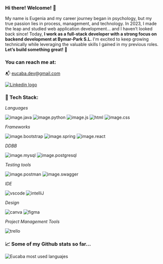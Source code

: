 ### Hi there! Welcome! :wave:

My name is Eugenia and my career journey began in psychology, but my true passion lies in process, management, and technology. In 2023, I made the leap and studied web application development... and I haven’t looked back since!
Today, **I work as a full-stack developer with a strong focus on backend development at Bymar-Park S.L.** I'm excited to keep growing technically while leveraging the valuable skills I gained in my previous roles.
**Let’s build something great!** :rocket:


### You can reach me at:

:mailbox_with_mail: eucaba.dev@gmail.com

[![Linkedin logo](https://img.shields.io/badge/LinkedIn-0077B5?style=for-the-badge&logo=linkedin&logoColor=white)](https://www.linkedin.com/in/eugeniacames/)


### :dart: Tech Stack:

_Languages_

![image.java](https://img.shields.io/badge/Java-orange?style=for-the-badge&logo=java&logoColor=white&labelColor=orange&color=orange)  ![image.python](https://img.shields.io/badge/Python-FFD43B?style=for-the-badge&logo=python&logoColor=blue)
![image.js](https://img.shields.io/badge/JavaScript-323330?style=for-the-badge&logo=javascript&logoColor=F7DF1E)  ![html](https://img.shields.io/badge/HTML5-E34F26?style=for-the-badge&logo=html5&logoColor=white)  ![image.css](https://img.shields.io/badge/CSS3-1572B6?style=for-the-badge&logo=css3&logoColor=white)

_Frameworks_

![image.bootstrap](https://img.shields.io/badge/Bootstrap-563D7C?style=for-the-badge&logo=bootstrap&logoColor=white)  ![image.spring](https://img.shields.io/badge/Spring-6DB33F?style=for-the-badge&logo=spring&logoColor=white)  ![image.react](https://img.shields.io/badge/React-20232A?style=for-the-badge&logo=react&logoColor=61DAFB)


_DDBB_

![image.mysql](https://img.shields.io/badge/MySQL-005C84?style=for-the-badge&logo=mysql&logoColor=white)  ![image.postgresql](https://img.shields.io/badge/PostgreSQL-316192?style=for-the-badge&logo=postgresql&logoColor=white)


_Testing tools_

![image.postman](https://img.shields.io/badge/Postman-FF6C37?style=for-the-badge&logo=Postman&logoColor=white)  ![image.swagger](https://img.shields.io/badge/Swagger-85EA2D?style=for-the-badge&logo=Swagger&logoColor=white)


_IDE_

![vscode](https://img.shields.io/badge/VSCode-0078D4?style=for-the-badge&logo=visual%20studio%20code&logoColor=white)  ![intelliJ](https://img.shields.io/badge/IntelliJ_IDEA-000000.svg?style=for-the-badge&logo=intellij-idea&logoColor=white)


_Design_

![canva](https://img.shields.io/badge/Canva-%2300C4CC.svg?&style=for-the-badge&logo=Canva&logoColor=white)  ![figma](https://img.shields.io/badge/Figma-F24E1E?style=for-the-badge&logo=figma&logoColor=white)


_Project Management Tools_

![trello](https://img.shields.io/badge/Trello-0052CC?style=for-the-badge&logo=trello&logoColor=white)


### :chart_with_upwards_trend: Some of my Github stats so far...

![Eucaba most used languajes](https://github-readme-stats.vercel.app/api/top-langs/?username=Eucaba&theme=merko)

